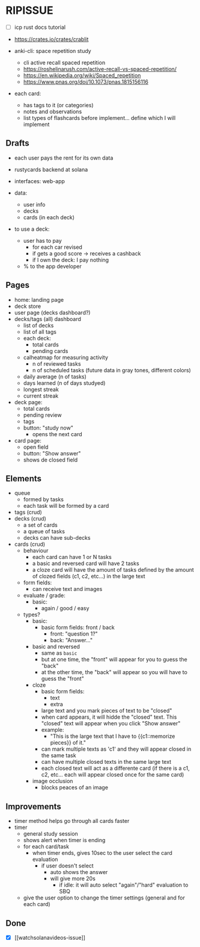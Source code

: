 # RIPISSUE

<!-- toc -->

- [ ] icp rust docs tutorial

- https://crates.io/crates/crablit

- anki-cli: space repetition study
  - cli active recall spaced repetition
  - https://roshelinarush.com/active-recall-vs-spaced-repetition/
  - https://en.wikipedia.org/wiki/Spaced_repetition
  - https://www.pnas.org/doi/10.1073/pnas.1815156116

- each card:
  - has tags to it (or categories)
  - notes and observations
  - list types of flashcards before implement... define which I will implement

## Drafts

- each user pays the rent for its own data

- rustycards backend at solana
- interfaces: web-app
- data:
  - user info
  - decks
  - cards (in each deck)
- to use a deck:
  - user has to pay
    - for each car revised
    - if gets a good score -> receives a cashback
    - if I own the deck: I pay nothing
  - % to the app developer

## Pages

- home: landing page
- deck store
- user page (decks dashboard?)
- decks/tags (all) dashboard
  - list of decks
  - list of all tags
  - each deck:
    - total cards
    - pending cards
  - calheatmap for measuring activity
    - n of reviewed tasks
    - n of scheduled tasks (future data in gray tones, different colors)
  - daily average (n of tasks)
  - days learned (n of days studyed)
  - longest streak
  - current streak
- deck page:
  - total cards
  - pending review
  - tags
  - button: "study now"
    - opens the next card
- card page:
  - open field
  - button: "Show answer"
  - shows de closed field

## Elements

- queue
  - formed by tasks
  - each task will be formed by a card
- tags (crud)
- decks (crud)
  - a set of cards
  - a queue of tasks
  - decks can have sub-decks
- cards (crud)
  - behaviour
    - each card can have 1 or N tasks
    - a basic and reversed card will have 2 tasks
    - a cloze card will have the amount of tasks defined by the amount of clozed fields (c1, c2, etc...) in the large text
  - form fields:
    - can receive text and images
  - evaluate / grade:
    - basic:
      - again / good / easy
  - types?
    - basic:
      - basic form fields: front / back
        - front: "question 1?"
        - back: "Answer..."
    - basic and reversed
      - same as `basic`
      - but at one time, the "front" will appear for you to guess the "back"
      - at the other time, the "back" will appear so you will have to guess the "front"
    - cloze
      - basic form fields:
        - text
        - extra
      - large text and you mark pieces of text to be "closed"
      - when card appears, it will hidde the "closed" text. This "closed" text will appear when you click "Show answer"
      - example:
        - "This is the large text that I have to {{c1::memorize pieces}} of it."
      - can mark multiple texts as 'c1' and they will appear closed in the same task
      - can have multiple closed texts in the same large text
      - each closed text will act as a differente card (if there is a c1, c2, etc... each will appear closed once for the same card)
    - image occlusion
      - blocks peaces of an image

## Improvements

- timer method helps go through all cards faster
- timer
  - general study session
  - shows alert when timer is ending
  - for each card/task
    - when timer ends, gives 10sec to the user select the card evaluation
      - if user doesn't select
        - auto shows the answer
        - will give more 20s
          - if idle: it will auto select "again"/"hard" evaluation to SBQ
  - give the user option to change the timer settings (general and for each card)

## Done

- [x] [[watchsolanavideos-issue]]
